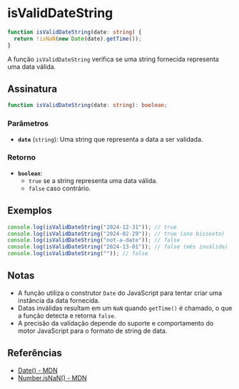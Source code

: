 # isValidDateString

```typescript
function isValidDateString(date: string) {
  return !isNaN(new Date(date).getTime());
}
```

A função `isValidDateString` verifica se uma string fornecida representa uma data válida.

## Assinatura

```typescript
function isValidDateString(date: string): boolean;
```

### Parâmetros

- **`date`** (`string`): Uma string que representa a data a ser validada.

### Retorno

- **`boolean`**: 
  - `true` se a string representa uma data válida.
  - `false` caso contrário.

## Exemplos

```typescript
console.log(isValidDateString("2024-12-31")); // true
console.log(isValidDateString("2024-02-29")); // true (ano bissexto)
console.log(isValidDateString("not-a-date")); // false
console.log(isValidDateString("2024-13-01")); // false (mês inválido)
console.log(isValidDateString("")); // false
```

## Notas

- A função utiliza o construtor `Date` do JavaScript para tentar criar uma instância da data fornecida.
- Datas inválidas resultam em um `NaN` quando `getTime()` é chamado, o que a função detecta e retorna `false`.
- A precisão da validação depende do suporte e comportamento do motor JavaScript para o formato de string de data.

## Referências

- [Date() - MDN](https://developer.mozilla.org/en-US/docs/Web/JavaScript/Reference/Global_Objects/Date)
- [Number.isNaN() - MDN](https://developer.mozilla.org/en-US/docs/Web/JavaScript/Reference/Global_Objects/Number/isNaN)